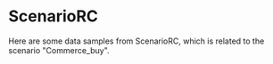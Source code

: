 # ScenarioRC
 Here are some data samples from ScenarioRC, which is related to the scenario "Commerce_buy".
